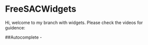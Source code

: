 # FreeSACWidgets
Hi, welcome to my branch with widgets. Please check the videos for guidence:

##Autocomplete - 
